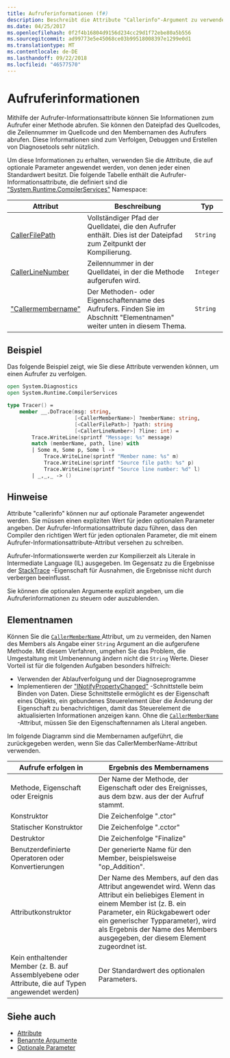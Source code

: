 ```yaml
---
title: Aufruferinformationen (f#)
description: Beschreibt die Attribute "Callerinfo"-Argument zu verwenden, um von einer Methode memberaufruferinformationen zu erhalten.
ms.date: 04/25/2017
ms.openlocfilehash: 0f2f4b16804d9156d234cc29d1f72ebe80a5b556
ms.sourcegitcommit: ad99773e5e45068ce03b99518008397e1299e0d1
ms.translationtype: MT
ms.contentlocale: de-DE
ms.lasthandoff: 09/22/2018
ms.locfileid: "46577570"
---
```

# <a name="caller-information"></a>Aufruferinformationen

Mithilfe der Aufrufer-Informationsattribute können Sie Informationen zum Aufrufer einer Methode abrufen. Sie können den Dateipfad des Quellcodes, die Zeilennummer im Quellcode und den Membernamen des Aufrufers abrufen. Diese Informationen sind zum Verfolgen, Debuggen und Erstellen von Diagnosetools sehr nützlich.

Um diese Informationen zu erhalten, verwenden Sie die Attribute, die auf optionale Parameter angewendet werden, von denen jeder einen Standardwert besitzt. Die folgende Tabelle enthält die Aufrufer-Informationsattribute, die definiert sind die ["System.Runtime.CompilerServices"](/dotnet/api/system.runtime.compilerservices) Namespace:

|Attribut|Beschreibung|Typ|
|---------|-----------|----|
|[CallerFilePath](/dotnet/api/system.runtime.compilerservices.callerfilepathattribute)|Vollständiger Pfad der Quelldatei, die den Aufrufer enthält. Dies ist der Dateipfad zum Zeitpunkt der Kompilierung.|`String`
|[CallerLineNumber](/dotnet/api/system.runtime.compilerservices.callerlinenumberattribute)|Zeilennummer in der Quelldatei, in der die Methode aufgerufen wird.|`Integer`|
|["Callermembername"](/dotnet/api/system.runtime.compilerservices.callermembernameattribute)|Der Methoden- oder Eigenschaftenname des Aufrufers. Finden Sie im Abschnitt "Elementnamen" weiter unten in diesem Thema.|`String`|

## <a name="example"></a>Beispiel

Das folgende Beispiel zeigt, wie Sie diese Attribute verwenden können, um einen Aufrufer zu verfolgen.

```fsharp
open System.Diagnostics
open System.Runtime.CompilerServices

type Tracer() =
    member __.DoTrace(msg: string,
                      [<CallerMemberName>] ?memberName: string,
                      [<CallerFilePath>] ?path: string
                      [<CallerLineNumber>] ?line: int) =
        Trace.WriteLine(sprintf "Message: %s" message)
        match (memberName, path, line) with
        | Some m, Some p, Some l ->
            Trace.WriteLine(sprintf "Member name: %s" m)
            Trace.WriteLine(sprintf "Source file path: %s" p)
            Trace.WriteLine(sprintf "Source line number: %d" l)
        | _,_,_ -> ()
```

## <a name="remarks"></a>Hinweise

Attribute "callerinfo" können nur auf optionale Parameter angewendet werden. Sie müssen einen expliziten Wert für jeden optionalen Parameter angeben. Der Aufrufer-Informationsattribute dazu führen, dass den Compiler den richtigen Wert für jeden optionalen Parameter, die mit einem Aufrufer-Informationsattribute-Attribut versehen zu schreiben.

Aufrufer-Informationswerte werden zur Kompilierzeit als Literale in Intermediate Language (IL) ausgegeben. Im Gegensatz zu die Ergebnisse der [StackTrace](/dotnet/api/system.diagnostics.stacktrace) -Eigenschaft für Ausnahmen, die Ergebnisse nicht durch verbergen beeinflusst.

Sie können die optionalen Argumente explizit angeben, um die Aufruferinformationen zu steuern oder auszublenden.

## <a name="member-names"></a>Elementnamen

Können Sie die [ `CallerMemberName` ](/dotnet/api/system.runtime.compilerservices.callermembernameattribute) Attribut, um zu vermeiden, den Namen des Members als Angabe einer `String` Argument an die aufgerufene Methode. Mit diesem Verfahren, umgehen Sie das Problem, die Umgestaltung mit Umbenennung ändern nicht die `String` Werte. Dieser Vorteil ist für die folgenden Aufgaben besonders hilfreich:

* Verwenden der Ablaufverfolgung und der Diagnoseprogramme
* Implementieren der ["INotifyPropertyChanged"](/dotnet/api/system.componentmodel.inotifypropertychanged) -Schnittstelle beim Binden von Daten. Diese Schnittstelle ermöglicht es der Eigenschaft eines Objekts, ein gebundenes Steuerelement über die Änderung der Eigenschaft zu benachrichtigen, damit das Steuerelement die aktualisierten Informationen anzeigen kann. Ohne die [ `CallerMemberName` ](/dotnet/api/system.runtime.compilerservices.callermembernameattribute) -Attribut, müssen Sie den Eigenschaftennamen als Literal angeben.

Im folgende Diagramm sind die Membernamen aufgeführt, die zurückgegeben werden, wenn Sie das CallerMemberName-Attribut verwenden.

|Aufrufe erfolgen in|Ergebnis des Membernamens|
|-------------------|------------------|
|Methode, Eigenschaft oder Ereignis|Der Name der Methode, der Eigenschaft oder des Ereignisses, aus dem bzw. aus der der Aufruf stammt.|
|Konstruktor|Die Zeichenfolge ".ctor"|
|Statischer Konstruktor|Die Zeichenfolge ".cctor"|
|Destruktor|Die Zeichenfolge "Finalize"|
|Benutzerdefinierte Operatoren oder Konvertierungen|Der generierte Name für den Member, beispielsweise "op_Addition".|
|Attributkonstruktor|Der Name des Members, auf den das Attribut angewendet wird. Wenn das Attribut ein beliebiges Element in einem Member ist (z. B. ein Parameter, ein Rückgabewert oder ein generischer Typparameter), wird als Ergebnis der Name des Members ausgegeben, der diesem Element zugeordnet ist.|
|Kein enthaltender Member (z. B. auf Assemblyebene oder Attribute, die auf Typen angewendet werden)|Der Standardwert des optionalen Parameters.|

## <a name="see-also"></a>Siehe auch

- [Attribute](attributes.md)  
- [Benannte Argumente](parameters-and-arguments.md#named-arguments)  
- [Optionale Parameter](parameters-and-arguments.md#optional-parameters)  
